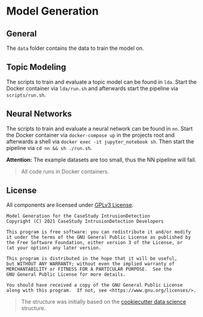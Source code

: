 # Model Generation

## General
The `data` folder contains the data to train the model on.

## Topic Modeling
The scripts to train and evaluate a topic model can be found in `lda`.
Start the Docker container via `lda/run.sh` and afterwards start the
pipeline via `scripts/run.sh`.

## Neural Networks
The scripts to train and evaluate a neural network can be found in `nn`.
Start the Docker container via `docker-compose up` in the projects root
and afterwards a shell via `docker exec -it jupyter_notebook sh`. Then 
start the pipeline via `cd nn && sh ./run.sh`.

**Attention:** The example datasets are too small, thus the NN pipeline will fail. 

> All code runs in Docker containers.

## License
All components are licensed under
[GPLv3 License](https://github.com/CaseStudyIntrusionDetection/ModelGeneration/blob/master/LICENSE).


```
Model Generation for the CaseStudy IntrusionDetection
Copyright (C) 2021 CaseStudy IntrusionDetection Developers

This program is free software: you can redistribute it and/or modify
it under the terms of the GNU General Public License as published by
the Free Software Foundation, either version 3 of the License, or
(at your option) any later version.

This program is distributed in the hope that it will be useful,
but WITHOUT ANY WARRANTY; without even the implied warranty of
MERCHANTABILITY or FITNESS FOR A PARTICULAR PURPOSE.  See the
GNU General Public License for more details.

You should have received a copy of the GNU General Public License
along with this program.  If not, see <https://www.gnu.org/licenses/>.
```

> The structure was initially based on the
> [cookiecutter data science](https://drivendata.github.io/cookiecutter-data-science/) structure.